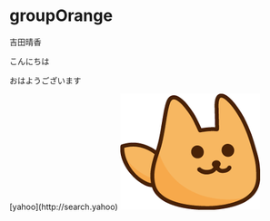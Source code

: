 # groupOrange

吉田晴香

<p>こんにちは</p>
<p>おはようございます</p>
[yahoo](http://search.yahoo)
<img src="images/images1.png" alt="">




